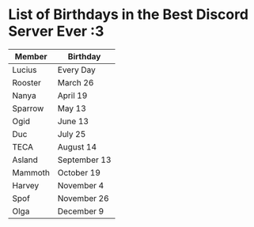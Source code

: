 # List of Birthdays in the Best Discord Server Ever :3

Member | Birthday
------ | --------
Lucius | Every Day
Rooster | March 26
Nanya | April 19
Sparrow | May 13
Ogid | June 13
Duc | July 25
TECA | August 14
Asland | September 13
Mammoth | October 19
Harvey | November 4
Spof | November 26
Olga | December 9
